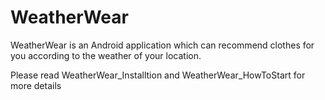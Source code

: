 # WeatherWear
WeatherWear is an Android application which can recommend clothes for you according to the weather of your location.

Please read WeatherWear_Installtion and WeatherWear_HowToStart for more details
